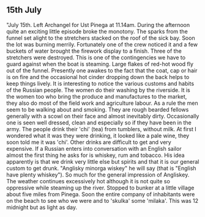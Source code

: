 ## 15th July

"July 15th. Left Archangel for Ust Pinega at 11.14am. During the afternoon quite an exciting little episode broke the monotony. The sparks from the funnel set alight to the stretchers stacked on the roof of the sick bay. Soon the lot was burning merrily. Fortunately one of the crew noticed it and a few buckets of water brought the firework display to a finish. Three of the stretchers were destroyed. This is one of the contingencies we have to guard against when the boat is steaming. Large flakes of red-hot wood fly out of the funnel. Presently one awakes to the fact that the coat, cap or hair is on fire and the occasional hot cinder dropping down the back helps to keep things lively. It is interesting to notice the various customs and habits of the Russian people. The women do their washing by the riverside. It is the women too who bring the produce and manufactures to the market, they also do most of the field work and agriculture labour. As a rule the men seem to be walking about and smoking. They are rough bearded fellows generally with a scowl on their face and almost inevitably dirty. Occasionally one is seen well dressed, clean and especially so if they have been in the army. The people drink their 'chi' (tea) from tumblers, without milk. At first I wondered what it was they were drinking, it looked like a pale wine, they soon told me it was 'chi'. Other drinks are difficult to get and very expensive. If a Russian enters into conversation with an English sailor almost the first thing he asks for is whiskey, rum and tobacco. His idea apparently is that we drink very little else but spirits and that it is our general custom to get drunk. "Anglisky minorga wiskey" he will say (that is "English have plenty whiskey"). So much for the general impression of Angliskey. The weather continues excessively hot although it is not quite so oppressive while steaming up the river. Stopped to bunker at a little village about five miles from Pinega. Soon the entire company of inhabitants were on the beach to see who we were and to 'skulka' some 'milaka'. This was 12 midnight but as light as day.